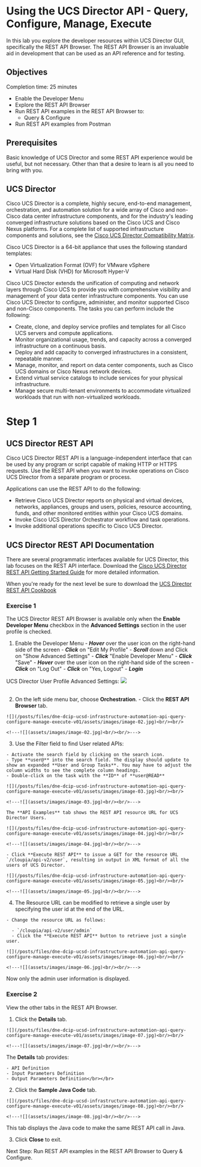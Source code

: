 # Using the UCS Director API - Query, Configure, Manage, Execute

In this lab you explore the developer resources within UCS Director GUI, specifically the REST API Browser. The REST API Browser is an invaluable aid in development that can be used as an API reference and for testing.

## Objectives

Completion time: 25 minutes

  - Enable the Developer Menu
  - Explore the REST API Browser
  - Run REST API examples in the REST API Browser to:
    -  Query & Configure
  - Run REST API examples from Postman

## Prerequisites

Basic knowledge of UCS Director and some REST API experience would be useful, but not necessary. Other than that a desire to learn is all you need to bring with you.

## UCS Director
Cisco UCS Director is a complete, highly secure, end-to-end management, orchestration, and automation solution for a wide array of Cisco and non-Cisco data center infrastructure components, and for the industry's leading converged infrastructure solutions based on the Cisco UCS and Cisco Nexus platforms. For a complete list of supported infrastructure components and solutions, see the [Cisco UCS Director Compatibility Matrix](http://www.cisco.com/c/en/us/support/servers-unified-computing/ucs-director/products-device-support-tables-list.html).

Cisco UCS Director is a 64-bit appliance that uses the following standard templates:

  - Open Virtualization Format (OVF) for VMware vSphere
  - Virtual Hard Disk (VHD) for Microsoft Hyper-V

Cisco UCS Director extends the unification of computing and network layers through Cisco UCS to provide you with comprehensive visibility and management of your data center infrastructure components. You can use Cisco UCS Director to configure, administer, and monitor supported Cisco and non-Cisco components. The tasks you can perform include the following:

  - Create, clone, and deploy service profiles and templates for all Cisco UCS servers and compute applications.
  - Monitor organizational usage, trends, and capacity across a converged infrastructure on a continuous basis.
  - Deploy and add capacity to converged infrastructures in a consistent, repeatable manner.
  - Manage, monitor, and report on data center components, such as Cisco UCS domains or Cisco Nexus network devices.
  - Extend virtual service catalogs to include services for your physical infrastructure.
  - Manage secure multi-tenant environments to accommodate virtualized workloads that run with non-virtualized workloads.

# Step 1

## UCS Director REST API
Cisco UCS Director REST API is a language-independent interface that can be used by any program or script capable of making HTTP or HTTPS requests. Use the REST API when you want to invoke operations on Cisco UCS Director from a separate program or process.

Applications can use the REST API to do the following:

  - Retrieve Cisco UCS Director reports on physical and virtual devices, networks, appliances, groups and users, policies, resource accounting, funds, and other monitored entities within your Cisco UCS domains.
  - Invoke Cisco UCS Director Orchestrator workflow and task operations.
  - Invoke additional operations specific to Cisco UCS Director.

## UCS Director REST API Documentation
There are several programmatic interfaces available for UCS Director, this lab focuses on the REST API interface. Download the [Cisco UCS Director REST API Getting Started Guide](http://www.cisco.com/c/en/us/td/docs/unified_computing/ucs/ucs-director/rest-api-getting-started-guide/6-0/b_REST_API_Getting_Started_Guide_60.html#reference_3B72657257404E8FAAA0E23904E65DF2) for more detailed information.

When you're ready for the next level be sure to download the [UCS Director REST API Cookbook](http://www.cisco.com/c/en/us/support/servers-unified-computing/ucs-director/products-programming-reference-guides-list.html)

### Exercise 1
The UCS Director REST API Browser is available only when the **Enable Developer Menu** checkbox in the **Advanced Settings** section in the user profile is checked.

  1. Enable the Developer Menu
    - ***Hover*** over the user icon on the right-hand side of the screen
    - ***Click*** on "Edit My Profile"
    - ***Scroll*** down and Click on "Show Advanced Settings"
    - ***Click*** "Enable Developer Menu"
    - ***Click*** "Save"
    - ***Hover*** over the user icon on the right-hand side of the screen
    - ***Click*** on "Log Out"
    - ***Click*** on "Yes, Logout"
    - ***Login***

  UCS Director User Profile Advanced Settings:
  ![](/posts/files/dne-dcip-ucsd-infrastructure-automation-api-query-configure-manage-execute-v01/assets/images/image-01.jpg)<br/><br/>

  <!---![](assets/images/image-01.jpg)<br/><br/>--->

  2. On the left side menu bar, choose **Orchestration**.
    - Click the **REST API Browser** tab.

    ![](/posts/files/dne-dcip-ucsd-infrastructure-automation-api-query-configure-manage-execute-v01/assets/images/image-02.jpg)<br/><br/>

    <!---![](assets/images/image-02.jpg)<br/><br/>--->

  3. Use the Filter field to find User related APIs:

    - Activate the search field by clicking on the search icon.
    - Type **user@** into the search field. The display should update to show an expanded **User and Group Tasks**. You may have to adjust the column widths to see the complete column headings.
    - Double-click on the task with the **ID** of **user@READ**

    ![](/posts/files/dne-dcip-ucsd-infrastructure-automation-api-query-configure-manage-execute-v01/assets/images/image-03.jpg)<br/><br/>

    <!---![](assets/images/image-03.jpg)<br/><br/>--->

    The **API Examples** tab shows the REST API resource URL for UCS Director Users.

    ![](/posts/files/dne-dcip-ucsd-infrastructure-automation-api-query-configure-manage-execute-v01/assets/images/image-04.jpg)<br/><br/>

    <!---![](assets/images/image-04.jpg)<br/><br/>--->

    - Click **Execute REST API** to issue a GET for the resource URL `/cloupia/api-v2/user`, resulting in output in XML format of all the users of UCS Director.

    ![](/posts/files/dne-dcip-ucsd-infrastructure-automation-api-query-configure-manage-execute-v01/assets/images/image-05.jpg)<br/><br/>

    <!---![](assets/images/image-05.jpg)<br/><br/>--->

  4. The Resource URL can be modified to retrieve a single user by specifying the user id at the end of the URL.

    - Change the resource URL as follows:

      - `/cloupia/api-v2/user/admin`
      - Click the **Execute REST API** button to retrieve just a single user.

    ![](/posts/files/dne-dcip-ucsd-infrastructure-automation-api-query-configure-manage-execute-v01/assets/images/image-06.jpg)<br/><br/>

    <!---![](assets/images/image-06.jpg)<br/><br/>--->

  Now only the admin user information is displayed.

### Exercise 2
View the other tabs in the REST API Browser.

  1. Click the **Details** tab.

    ![](/posts/files/dne-dcip-ucsd-infrastructure-automation-api-query-configure-manage-execute-v01/assets/images/image-07.jpg)<br/><br/>

    <!---![](assets/images/image-07.jpg)<br/><br/>--->

  The **Details** tab provides:

    - API Definition
    - Input Parameters Definition
    - Output Parameters Definition</br></br>

  2. Click the **Sample Java Code** tab.

    ![](/posts/files/dne-dcip-ucsd-infrastructure-automation-api-query-configure-manage-execute-v01/assets/images/image-08.jpg)<br/><br/>

    <!---![](assets/images/image-08.jpg)<br/><br/>--->

  This tab displays the Java code to make the same REST API call in Java.

  3. Click **Close** to exit.

Next Step: Run REST API examples in the REST API Browser to Query & Configure.
